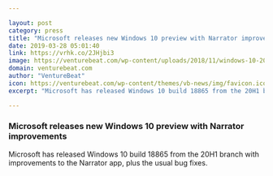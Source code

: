 ```yaml
---

layout: post
category: press
title: "Microsoft releases new Windows 10 preview with Narrator improvements"
date: 2019-03-28 05:01:40
link: https://vrhk.co/2JHjbi3
image: https://venturebeat.com/wp-content/uploads/2018/11/windows-10-2018-insider-wallpaper.jpg?w=1200&strip=all
domain: venturebeat.com
author: "VentureBeat"
icon: https://venturebeat.com/wp-content/themes/vb-news/img/favicon.ico
excerpt: "Microsoft has released Windows 10 build 18865 from the 20H1 branch with improvements to the Narrator app, plus the usual bug fixes."

---
```


### Microsoft releases new Windows 10 preview with Narrator improvements

Microsoft has released Windows 10 build 18865 from the 20H1 branch with improvements to the Narrator app, plus the usual bug fixes.
